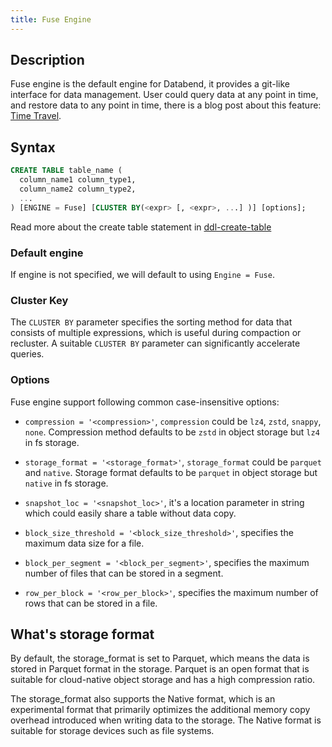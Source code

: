 ```yaml
---
title: Fuse Engine
---
```


## Description

Fuse engine is the default engine for Databend, it provides a git-like interface for data management. User could query data at any point in time, and restore data to any point in time, there is a blog post about this feature: [Time Travel](https://databend.rs/blog/time-travel).

## Syntax

```sql
CREATE TABLE table_name (
  column_name1 column_type1,
  column_name2 column_type2,
  ...
) [ENGINE = Fuse] [CLUSTER BY(<expr> [, <expr>, ...] )] [options];
```

Read more about the create table statement in [ddl-create-table](../14-sql-commands/00-ddl/20-table/10-ddl-create-table.md)

### Default engine

If engine is not specified, we will default to using `Engine = Fuse`.


### Cluster Key

The `CLUSTER BY` parameter specifies the sorting method for data that consists of multiple expressions, which is useful during compaction or recluster. A suitable `CLUSTER BY` parameter can significantly accelerate queries.


### Options

Fuse engine support following common case-insensitive options:

- `compression = '<compression>'`, `compression` could be `lz4`, `zstd`, `snappy`, `none`. Compression method defaults to be `zstd` in object storage but `lz4` in fs storage.

- `storage_format = '<storage_format>'`, `storage_format` could be `parquet` and `native`. Storage format defaults to be `parquet` in object storage but `native` in fs storage.

- `snapshot_loc = '<snapshot_loc>'`, it's a location parameter in string which could easily share a table without data copy.

- `block_size_threshold = '<block_size_threshold>'`, specifies the maximum data size for a file.
- `block_per_segment = '<block_per_segment>'`, specifies the maximum number of files that can be stored in a segment.
- `row_per_block = '<row_per_block>'`, specifies the maximum number of rows that can be stored in a file.


## What's storage format

By default, the storage_format is set to Parquet, which means the data is stored in Parquet format in the storage. Parquet is an open format that is suitable for cloud-native object storage and has a high compression ratio.

The storage_format also supports the Native format, which is an experimental format that primarily optimizes the additional memory copy overhead introduced when writing data to the storage. The Native format is suitable for storage devices such as file systems.
